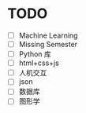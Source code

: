 # TODO
- [ ] Machine Learning
- [ ] Missing Semester
- [ ] Python 库
- [ ] html+css+js
- [ ] 人机交互
- [ ] json
- [ ] 数据库
- [ ] 图形学